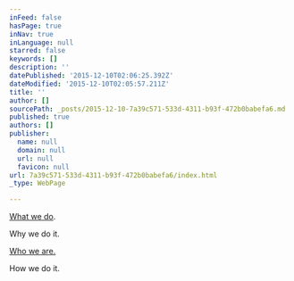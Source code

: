```yaml
---
inFeed: false
hasPage: true
inNav: true
inLanguage: null
starred: false
keywords: []
description: ''
datePublished: '2015-12-10T02:06:25.392Z'
dateModified: '2015-12-10T02:05:57.211Z'
title: ''
author: []
sourcePath: _posts/2015-12-10-7a39c571-533d-4311-b93f-472b0babefa6.md
published: true
authors: []
publisher:
  name: null
  domain: null
  url: null
  favicon: null
url: 7a39c571-533d-4311-b93f-472b0babefa6/index.html
_type: WebPage

---
```

[What we do][0]. 

Why we do it.

[Who we are.][1]

How we do it.

[0]: http://www.metawavemedia.com/
[1]: http://www.about.me/kevin.p.russell